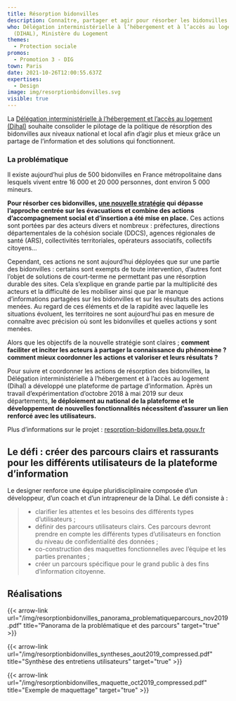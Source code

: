```yaml
---
title: Résorption bidonvilles
description: Connaître, partager et agir pour résorber les bidonvilles
who: Délégation interministérielle à l’hébergement et à l’accès au logement
  (DIHAL), Ministère du Logement
themes:
  - Protection sociale
promos:
  - Promotion 3 - DIG
town: Paris
date: 2021-10-26T12:00:55.637Z
expertises:
  - Design
image: img/resorptionbidonvilles.svg
visible: true
---
```

La [Délégation interministérielle à l’hébergement et l’accès au logement (Dihal)](https://www.gouvernement.fr/presentation-de-la-dihal) souhaite consolider le pilotage de la politique de résorption des bidonvilles aux niveaux national et local afin d’agir plus et mieux grâce un partage de l’information et des solutions qui fonctionnent.

### La problématique

Il existe aujourd’hui plus de 500 bidonvilles en France métropolitaine dans lesquels vivent entre 16 000 et 20 000 personnes, dont environ 5 000 mineurs.

**Pour résorber ces bidonvilles, [une nouvelle stratégie](https://www.gouvernement.fr/sites/default/files/contenu/piece-jointe/2018/06/circulaire_du_25_janvier_2018.pdf) qui dépasse l’approche centrée sur les évacuations et combine des actions d’accompagnement social et d’insertion a été mise en place.** Ces actions sont portées par des acteurs divers et nombreux : préfectures, directions départementales de la cohésion sociale (DDCS), agences régionales de santé (ARS), collectivités territoriales, opérateurs associatifs, collectifs citoyens…

Cependant, ces actions ne sont aujourd’hui déployées que sur une partie des bidonvilles : certains sont exempts de toute intervention, d’autres font l’objet de solutions de court-terme ne permettant pas une résorption durable des sites. Cela s’explique en grande partie par la multiplicité des acteurs et la difficulté de les mobiliser ainsi que par le manque d’informations partagées sur les bidonvilles et sur les résultats des actions menées. Au regard de ces éléments et de la rapidité avec laquelle les situations évoluent, les territoires ne sont aujourd’hui pas en mesure de connaître avec précision où sont les bidonvilles et quelles actions y sont menées.

Alors que les objectifs de la nouvelle stratégie sont claires ; **comment faciliter et inciter les acteurs à partager la connaissance du phénomène ? comment mieux coordonner les actions et valoriser et leurs résultats ?**

Pour suivre et coordonner les actions de résorption des bidonvilles, la Délégation interministérielle à l’hébergement et à l’accès au logement (Dihal) a développé une plateforme de partage d’information. Après un travail d’expérimentation d’octobre 2018 à mai 2019 sur deux départements, **le déploiement au national de la plateforme et le développement de nouvelles fonctionnalités nécessitent d’assurer un lien renforcé avec les utilisateurs.**

Plus d’informations sur le projet : [resorption-bidonvilles.beta.gouv.fr](https://resorption-bidonvilles.beta.gouv.fr/#/landing)

## Le défi : créer des parcours clairs et rassurants pour les différents utilisateurs de la plateforme d’information

Le designer renforce une équipe pluridisciplinaire composée d’un développeur, d’un coach et d’un intrapreneur de la Dihal. Le défi consiste à :

> * clarifier les attentes et les besoins des différents types d’utilisateurs ;
> * définir des parcours utilisateurs clairs. Ces parcours devront prendre en compte les différents types d’utilisateurs en fonction du niveau de confidentialité des données ;
> * co-construction des maquettes fonctionnelles avec l’équipe et les parties prenantes ;
> * créer un parcours spécifique pour le grand public à des fins d’information citoyenne.

## Réalisations

{{< arrow-link url="/img/resorptionbidonvilles_panorama_problematiqueparcours_nov2019.pdf" title="Panorama de la problématique et des parcours" target="true" >}}

{{< arrow-link url="/img/resorptionbidonvilles_syntheses_aout2019_compressed.pdf" title="Synthèse des entretiens utilisateurs" target="true" >}}

{{< arrow-link url="/img/resorptionbidonvilles_maquette_oct2019_compressed.pdf" title="Exemple de maquettage" target="true" >}}